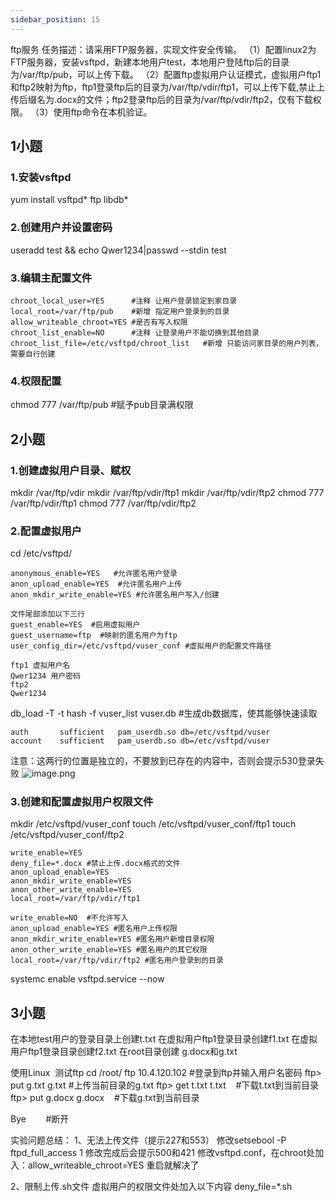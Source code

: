 ```yaml
---
sidebar_position: 15
---
```


ftp服务
任务描述：请采用FTP服务器，实现文件安全传输。
（1）配置linux2为FTP服务器，安装vsftpd，新建本地用户test，本地用户登陆ftp后的目录为/var/ftp/pub，可以上传下载。
（2）配置ftp虚拟用户认证模式，虚拟用户ftp1和ftp2映射为ftp，ftp1登录ftp后的目录为/var/ftp/vdir/ftp1，可以上传下载,禁止上传后缀名为.docx的文件；ftp2登录ftp后的目录为/var/ftp/vdir/ftp2，仅有下载权限。
（3）使用ftp命令在本机验证。

## 1小题
### 1.安装vsftpd
yum install vsftpd*  ftp libdb*
### 2.创建用户并设置密码
useradd test && echo Qwer1234|passwd --stdin test 
### 3.编辑主配置文件
```
chroot_local_user=YES      #注释 让用户登录锁定到家目录
local_root=/var/ftp/pub    #新增 指定用户登录到的目录
allow_writeable_chroot=YES #是否有写入权限
chroot_list_enable=NO      #注释 让登录用户不能切换到其他目录
chroot_list_file=/etc/vsftpd/chroot_list   #新增 只能访问家目录的用户列表，需要自行创建
```
### 4.权限配置
chmod 777 /var/ftp/pub #赋予pub目录满权限
## 2小题
### 1.创建虚拟用户目录、赋权
mkdir /var/ftp/vdir
mkdir /var/ftp/vdir/ftp1
mkdir /var/ftp/vdir/ftp2
chmod 777 /var/ftp/vdir/ftp1
chmod 777 /var/ftp/vdir/ftp2
### 2.配置虚拟用户
cd /etc/vsftpd/
```
anonymous_enable=YES   #允许匿名用户登录
anon_upload_enable=YES  #允许匿名用户上传
anon_mkdir_write_enable=YES #允许匿名用户写入/创建

文件尾部添加以下三行
guest_enable=YES  #启用虚拟用户
guest_username=ftp  #映射的匿名用户为ftp
user_config_dir=/etc/vsftpd/vuser_conf #虚拟用户的配置文件路径
```
```
ftp1 虚拟用户名
Qwer1234 用户密码
ftp2
Qwer1234
```
db_load -T -t hash -f vuser_list vuser.db #生成db数据库，使其能够快速读取
```
auth       sufficient   pam_userdb.so db=/etc/vsftpd/vuser
account    sufficient   pam_userdb.so db=/etc/vsftpd/vuser
```
注意：这两行的位置是独立的，不要放到已存在的内容中，否则会提示530登录失败
![image.png](https://cdn.nlark.com/yuque/0/2024/png/33622884/1713595907227-e097fb53-c9b5-45d2-8542-cb0f1ba8bbfe.png#averageHue=%230b0605&clientId=u7fe7b5fc-a0b2-4&from=paste&height=287&id=u5df7ac58&originHeight=394&originWidth=1168&originalType=binary&ratio=1.375&rotation=0&showTitle=false&size=60315&status=done&style=none&taskId=u2ee62758-dc86-409d-ba81-0374450e21b&title=&width=849.4545454545455)
### 3.创建和配置虚拟用户权限文件
mkdir /etc/vsftpd/vuser_conf
touch /etc/vsftpd/vuser_conf/ftp1
touch /etc/vsftpd/vuser_conf/ftp2
```
write_enable=YES
deny_file=*.docx #禁止上传.docx格式的文件
anon_upload_enable=YES
anon_mkdir_write_enable=YES
anon_other_write_enable=YES
local_root=/var/ftp/vdir/ftp1
```
```
write_enable=NO  #不允许写入
anon_upload_enable=YES #匿名用户上传权限
anon_mkdir_write_enable=YES #匿名用户新增目录权限
anon_other_write_enable=YES #匿名用户的其它权限
local_root=/var/ftp/vdir/ftp2 #匿名用户登录到的目录
```

systemc enable vsftpd.service --now
## 3小题
在本地test用户的登录目录上创建t.txt
在虚拟用户ftp1登录目录创建f1.txt
在虚拟用户ftp1登录目录创建f2.txt
在root目录创建 g.docx和g.txt

使用Linux  测试ftp
cd /root/
ftp 10.4.120.102 #登录到ftp并输入用户名密码 
ftp> put g.txt g.txt  #上传当前目录的g.txt
ftp> get t.txt t.txt    #下载t.txt到当前目录
ftp> put g.docx g.docx    #下载g.txt到当前目录

Bye        #断开


实验问题总结：
1、无法上传文件（提示227和553）
修改setsebool -P ftpd_full_access 1 修改完成后会提示500和421
修改vsftpd.conf，在chroot处加入：allow_writeable_chroot=YES
重启就解决了

2、限制上传.sh文件
虚拟用户的权限文件处加入以下内容
deny_file=*.sh
